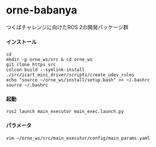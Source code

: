 # orne-babanya
つくばチャレンジに向けたROS 2の開発パッケージ群

#### インストール
```
cd 
mkdir -p orne_ws/src & cd orne_ws
git clone https src
colcon build --symlink-install
./src/icart_mini_driver/scripts/create_udev_rules
echo "source ~/orne_ws/install/setup.bash" >> ~/.bashrc
source ~/.bashrc
```

#### 起動
```
ros2 launch main_executor main_exec.launch.py
```

#### パラメータ
```
vim ~/orne_ws/src/main_executor/config/main_params.yaml
```